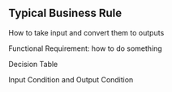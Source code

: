 ## Typical Business Rule

How to take input and convert them to outputs

Functional Requirement: how to do something

Decision Table

Input Condition
and 
Output Condition